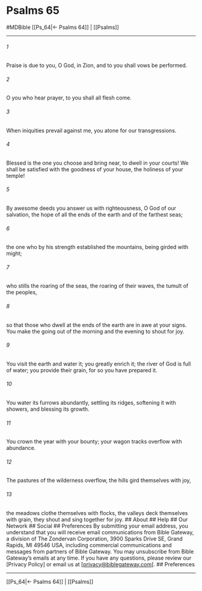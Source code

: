 # Psalms 65
#MDBible
[[Ps_64|← Psalms 64]] | [[Psalms]]

***


###### 1 
Praise is due to you, O God, in Zion, and to you shall vows be performed. 

###### 2 
O you who hear prayer, to you shall all flesh come. 

###### 3 
When iniquities prevail against me, you atone for our transgressions. 

###### 4 
Blessed is the one you choose and bring near, to dwell in your courts! We shall be satisfied with the goodness of your house, the holiness of your temple! 

###### 5 
By awesome deeds you answer us with righteousness, O God of our salvation, the hope of all the ends of the earth and of the farthest seas; 

###### 6 
the one who by his strength established the mountains, being girded with might; 

###### 7 
who stills the roaring of the seas, the roaring of their waves, the tumult of the peoples, 

###### 8 
so that those who dwell at the ends of the earth are in awe at your signs. You make the going out of the morning and the evening to shout for joy. 

###### 9 
You visit the earth and water it; you greatly enrich it; the river of God is full of water; you provide their grain, for so you have prepared it. 

###### 10 
You water its furrows abundantly, settling its ridges, softening it with showers, and blessing its growth. 

###### 11 
You crown the year with your bounty; your wagon tracks overflow with abundance. 

###### 12 
The pastures of the wilderness overflow, the hills gird themselves with joy, 

###### 13 
the meadows clothe themselves with flocks, the valleys deck themselves with grain, they shout and sing together for joy. ## About ## Help ## Our Network ## Social ## Preferences By submitting your email address, you understand that you will receive email communications from Bible Gateway, a division of The Zondervan Corporation, 3900 Sparks Drive SE, Grand Rapids, MI 49546 USA, including commercial communications and messages from partners of Bible Gateway. You may unsubscribe from Bible Gateway&rsquo;s emails at any time. If you have any questions, please review our [Privacy Policy] or email us at [privacy@biblegateway.com]. ## Preferences

***

[[Ps_64|← Psalms 64]] | [[Psalms]]
